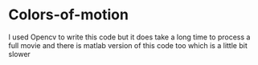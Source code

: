 # Colors-of-motion
I used Opencv to write this code but it does take a long time to process a full movie and there is matlab version of this code too which is a little bit slower
